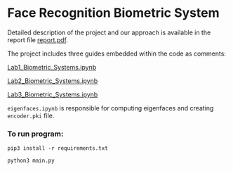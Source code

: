 # Face Recognition Biometric System
Detailed description of the project and our approach is available in the report file [report.pdf](report.pdf).

The project includes three guides embedded within the code as comments:

[Lab1_Biometric_Systems.ipynb](Lab1_Biometric_Systems.ipynb)

[Lab2_Biometric_Systems.ipynb](Lab2_Biometric_Systems.ipynb)

[Lab3_Biometric_Systems.ipynb](Lab3_Biometric_Systems.ipynb)


`eigenfaces.ipynb` is responsible for computing eigenfaces and creating `encoder.pki` file.

### To run program:

`pip3 install -r requirements.txt`

`python3 main.py`
